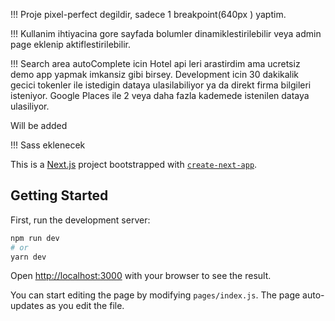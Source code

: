 !!! Proje pixel-perfect degildir, sadece 1 breakpoint(640px ) yaptim.

!!! Kullanim ihtiyacina gore sayfada bolumler dinamiklestirilebilir veya admin page eklenip aktiflestirilebilir.

!!! Search area autoComplete icin Hotel api leri arastirdim ama ucretsiz demo app yapmak imkansiz gibi birsey. Development icin 
30 dakikalik gecici tokenler ile istedigin dataya ulasilabiliyor ya da direkt firma bilgileri isteniyor. Google Places ile
2 veya daha fazla kademede istenilen dataya ulasiliyor. 

Will be added

!!! Sass eklenecek 

This is a [Next.js](https://nextjs.org/) project bootstrapped with [`create-next-app`](https://github.com/vercel/next.js/tree/canary/packages/create-next-app).

## Getting Started

First, run the development server:

```bash
npm run dev
# or
yarn dev
```

Open [http://localhost:3000](http://localhost:3000) with your browser to see the result.

You can start editing the page by modifying `pages/index.js`. The page auto-updates as you edit the file.


